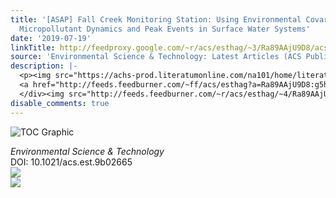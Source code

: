 ```yaml
---
title: '[ASAP] Fall Creek Monitoring Station: Using Environmental Covariates To Predict
  Micropollutant Dynamics and Peak Events in Surface Water Systems'
date: '2019-07-19'
linkTitle: http://feedproxy.google.com/~r/acs/esthag/~3/Ra89AAjU9D8/acs.est.9b02665
source: 'Environmental Science & Technology: Latest Articles (ACS Publications)'
description: |-
  <p><img src="https://achs-prod.literatumonline.com/na101/home/literatum/publisher/achs/journals/content/esthag/0/esthag.ahead-of-print/acs.est.9b02665/20190718/images/medium/es-2019-02665c_0002.gif" alt="TOC Graphic"/></p><div><cite>Environmental Science & Technology</cite></div><div>DOI: 10.1021/acs.est.9b02665</div><div class="feedflare">
  <a href="http://feeds.feedburner.com/~ff/acs/esthag?a=Ra89AAjU9D8:g5hlwCAaECg:yIl2AUoC8zA"><img src="http://feeds.feedburner.com/~ff/acs/esthag?d=yIl2AUoC8zA" border="0"></img></a>
  </div><img src="http://feeds.feedburner.com/~r/acs/esthag/~4/Ra89AAjU9D8" ...
disable_comments: true
---
```

<p><img src="https://achs-prod.literatumonline.com/na101/home/literatum/publisher/achs/journals/content/esthag/0/esthag.ahead-of-print/acs.est.9b02665/20190718/images/medium/es-2019-02665c_0002.gif" alt="TOC Graphic"/></p><div><cite>Environmental Science & Technology</cite></div><div>DOI: 10.1021/acs.est.9b02665</div><div class="feedflare">
<a href="http://feeds.feedburner.com/~ff/acs/esthag?a=Ra89AAjU9D8:g5hlwCAaECg:yIl2AUoC8zA"><img src="http://feeds.feedburner.com/~ff/acs/esthag?d=yIl2AUoC8zA" border="0"></img></a>
</div><img src="http://feeds.feedburner.com/~r/acs/esthag/~4/Ra89AAjU9D8" ...